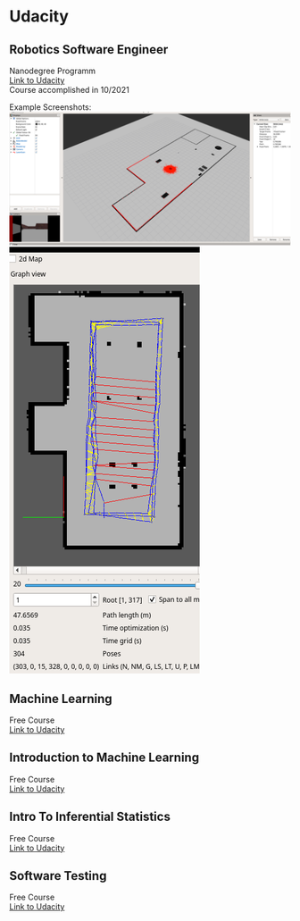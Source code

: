 # Udacity

## Robotics Software Engineer
Nanodegree Programm \
[Link to Udacity](https://classroom.udacity.com/nanodegrees/nd209/dashboard/overview) \
Course accomplished in 10/2021

Example Screenshots: \
![Image1](robotics_software_engineer/project_submissions/project_3/screenshots/ksnip_20211011-212706.png)
![Image2](robotics_software_engineer/project_submissions/project_4/udacity_submission/2d_map.png)

## Machine Learning
Free Course \
[Link to Udacity](https://classroom.udacity.com/courses/ud262)

## Introduction to Machine Learning
Free Course \
[Link to Udacity](https://classroom.udacity.com/courses/ud120)

## Intro To Inferential Statistics
Free Course \
[Link to Udacity](https://classroom.udacity.com/courses/ud201)

## Software Testing
Free Course \
[Link to Udacity](https://classroom.udacity.com/courses/cs258)
 